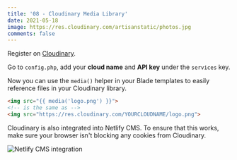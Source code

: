 ```yaml
---
title: '08 - Cloudinary Media Library'
date: 2021-05-18
image: https://res.cloudinary.com/artisanstatic/photos.jpg
comments: false
---
```

Register on [Cloudinary](https://cloudinary.com/invites/lpov9zyyucivvxsnalc5/qq2slabgpy590znlop4j).

Go to `config.php`, add your **cloud name** and **API key** under the `services` key.

Now you can use the `media()` helper in your Blade templates to easily reference files in your Cloudinary library.

```html
<img src="{{ media('logo.png') }}">
<!-- is the same as -->
<img src="https://res.cloudinary.com/YOURCLOUDNAME/logo.png">
```

Cloudinary is also integrated into Netlify CMS. To ensure that this works, make sure your browser isn't blocking any cookies from Cloudinary.

![Netlify CMS integration](https://res.cloudinary.com/artisanstatic/cloudinary.png)
